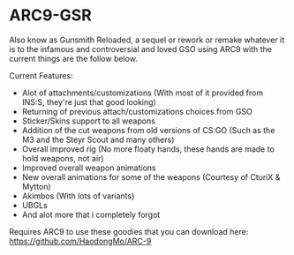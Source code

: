 # ARC9-GSR
Also know as Gunsmith Reloaded, a sequel or rework or remake whatever it is to the infamous and controversial and loved GSO using ARC9 with the current things are the follow below.

Current Features:
- Alot of attachments/customizations (With most of it provided from INS:S, they're just that good looking)
- Returning of previous attach/customizations choices from GSO
- Sticker/Skins support to all weapons
- Addition of the cut weapons from old versions of CS:GO (Such as the M3 and the Steyr Scout and many others)
- Overall improved rig (No more floaty hands, these hands are made to hold weapons, not air)
- Improved overall weapon animations
- New overall animations for some of the weapons (Courtesy of CturiX & Mytton)
- Akimbos (With lots of variants)
- UBGLs
- And alot more that i completely forgot

Requires ARC9 to use these goodies that you can download here:
https://github.com/HaodongMo/ARC-9
